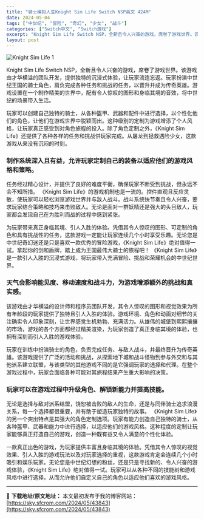 ```yaml
---
title: "骑士模拟人生Knight Sim Life Switch NSP英文 424M"
date: 2024-05-04
tags: ["中世纪", "冒险", "奇幻", "少女", "战斗"]
categories: ["Switch中文", "Switch游戏"]
excerpt: "Knight Sim Life Switch NSP，全新且令人兴奋的游戏，席卷了游戏世界。该游戏由才华横溢的团队开发，提供独特的沉浸式体验，让玩家流连忘返。玩家扮演中世纪王国的骑士角色，肩负完成各种任务和挑战的任务，以晋升并成为传奇英雄。游戏设置在一个制作精美的世界中，配有令人惊叹的图形和身临其境&hellip;"
layout: post
---
```


<img src="https://sky.sfcrom.com/wp-content/uploads/2024/05/20240504162942-33671.jpeg" alt="Knight Sim Life 1" />

Knight Sim Life Switch NSP，全新且令人兴奋的游戏，席卷了游戏世界。该游戏由才华横溢的团队开发，提供独特的沉浸式体验，让玩家流连忘返。玩家扮演中世纪王国的骑士角色，肩负完成各种任务和挑战的任务，以晋升并成为传奇英雄。游戏设置在一个制作精美的世界中，配有令人惊叹的图形和身临其境的音效，将中世纪的场景带入生活。

<span>玩家可以创建自己独特的骑士，从各种盔甲、武器和配件中进行选择，以个性化他们的角色，让他们在游戏世界中脱颖而出。这种级别的定制为游戏增添了个人风格，让玩家真正感受到对角色旅程的投入。除了角色定制之外，《Knight Sim Life》还提供了各种各样的任务和挑战供玩家完成。从屠龙到拯救遇险少女，这款游戏从来没有沉闷的时刻。</span>
<h3><span>制作系统深入且有益，允许玩家定制自己的装备以适应他们的游戏风格和策略。</span></h3>
<span>任务经过精心设计，并提供了良好的难度平衡，确保玩家不断受到挑战，但永远不会不知所措。 《Knight Sim Life》的游戏机制也是一流的。控件直观且反应灵敏，使玩家可以轻松浏览游戏世界并与敌人战斗。战斗系统快节奏且令人兴奋，要求玩家结合策略和技巧来击败敌人。无论是面对一群妖精还是强大的头目敌人，玩家都会发现自己在为胜利而战的过程中感到紧张。</span>

<span>为玩家带来真正身临其境、引人入胜的体验。凭借其令人惊叹的图形、可定制的角色和具有挑战性的任务，这款游戏一定能让玩家连续几个小时享受乐趣。无论您是中世纪奇幻迷还是只是喜欢一款优秀的冒险游戏，《Knight Sim Life》绝对值得一试。拿起你的剑和盾牌，踏上成为王国最伟大骑士的旅程吧！ 《Knight Sim Life》是一款引人入胜的沉浸式游戏，将玩家带入充满冒险、挑战和荣耀机会的中世纪世界。</span>
<h3><span>天气会影响能见度、移动速度和战斗力，为游戏增添额外的挑战和真实感。</span></h3>
<span>该游戏由才华横溢的设计师和程序员团队开发，其令人惊叹的图形和视觉效果为所有年龄段的玩家提供了独特且引人入胜的体验。游戏环境、角色和动画对细节的关注确实令人印象深刻，让世界感觉生机勃勃、充满活力。从雄伟的城堡到熙熙攘攘的市场，游戏的各个方面都经过精美渲染，为玩家创造了真正身临其境的体验，也拥有深刻而引人入胜的游戏体验。</span>

<span>玩家在训练中扮演骑士的角色，负责完成任务、与敌人战斗，并最终晋升为传奇英雄。该游戏提供了广泛的活动和挑战，从探索地下城和战斗怪物到参与外交和与其他派系建立联盟，与该类型的其他游戏不同的是它强调玩家的选择和代理。在整个游戏过程中，玩家会面临各种可能对其旅程结果产生重大影响的决策。</span>
<h3><span>玩家可以在游戏过程中升级角色、解锁新能力并提高技能。</span></h3>
<span>无论是选择与敌对派系结盟，饶恕被击败的敌人的生命，还是与同伴骑士追求浪漫关系，每一个选择都很重要，并有助于塑造玩家独特的故事。 《Knight Sim Life》的另一个突出特点是其强大的角色定制选项。玩家有能力创造自己独特的骑士，从各种盔甲、武器和能力中进行选择，以适应他们的游戏风格。这种程度的定制让玩家能够真正打造自己的游戏，创造一种既有益又令人满意的个性化体验。</span>

一款真正出色的游戏，为玩家提供丰富且身临其境的体验。凭借其令人惊叹的视觉效果、引人入胜的游戏玩法以及对玩家选择的重视，这款游戏肯定会连续几个小时吸引和娱乐玩家。无论您是中世纪幻想的粉丝，还是只是寻找新的、令人兴奋的游戏体验，《Knight Sim Life》绝对值得一试。玩家可以从各种不同的技能树和游戏风格中进行选择，从而允许他们自定义自己的角色以适应他们喜欢的游戏风格。

---
📖 **下载地址/原文地址：** 本文最初发布于我的博客网站：[https://sky.sfcrom.com/2024/05/43843](https://sky.sfcrom.com/2024/05/43843)

